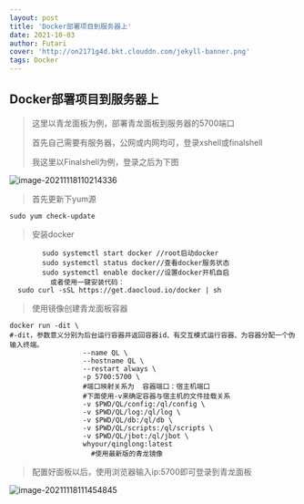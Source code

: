 ```yaml
---
layout: post
title: 'Docker部署项目到服务器上'
date: 2021-10-03
author: Futari
cover: 'http://on2171g4d.bkt.clouddn.com/jekyll-banner.png'
tags: Docker
---
```


## Docker部署项目到服务器上

> 这里以青龙面板为例，部署青龙面板到服务器的5700端口
>
> 首先自己需要有服务器，公网或内网均可，登录xshell或finalshell
>
> 我这里以Finalshell为例，登录之后为下图
>


 ![image-20211118110214336](C:\Users\24286\AppData\Roaming\Typora\typora-user-images\image-20211118110214336.png)

> 首先更新下yum源
```
sudo yum check-update
```
>安装docker
```		curl -fsSL https://get.docker.com/ | sh
		sudo systemctl start docker	//root启动docker
		sudo systemctl status docker//查看docker服务状态
		sudo systemctl enable docker//设置docker开机自启
		  或者使用一键安装代码：
  sudo curl -sSL https://get.daocloud.io/docker | sh
  ```


>使用镜像创建青龙面板容器
```
docker run -dit \					
#-dit，参数意义分别为后台运行容器并返回容器id、有交互模式运行容器、为容器分配一个伪输入终端。
				  --name QL \
				  --hostname QL \
				  --restart always \
				  -p 5700:5700 \
				  #端口映射关系为  容器端口：宿主机端口
				  #下面使用-v来确定容器与宿主机的文件挂载关系
				  -v $PWD/QL/config:/ql/config \
				  -v $PWD/QL/log:/ql/log \
				  -v $PWD/QL/db:/ql/db \
				  -v $PWD/QL/scripts:/ql/scripts \
				  -v $PWD/QL/jbot:/ql/jbot \
				  whyour/qinglong:latest
					#使用最新版的青龙镜像
```
>配置好面板以后，使用浏览器输入ip:5700即可登录到青龙面板

![image-20211118111454845](C:\Users\24286\AppData\Roaming\Typora\typora-user-images\image-20211118111454845.png)

